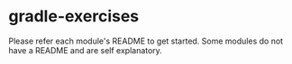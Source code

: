 gradle-exercises
================

Please refer each module's README to get started. Some modules do not have a README and are self explanatory.
